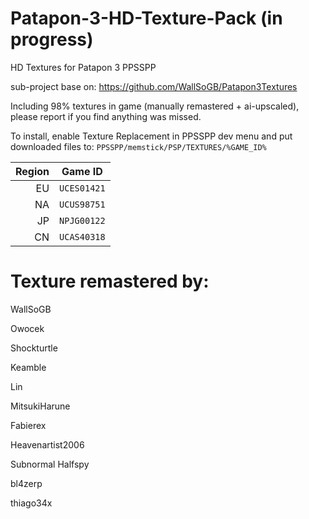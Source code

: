 # Patapon-3-HD-Texture-Pack (in progress)
HD Textures for Patapon 3 PPSSPP

sub-project base on: https://github.com/WallSoGB/Patapon3Textures

Including 98% textures in game (manually remastered + ai-upscaled), please report if you find anything was missed.

To install, enable Texture Replacement in PPSSPP dev menu and put downloaded files to:
`PPSSPP/memstick/PSP/TEXTURES/%GAME_ID%`

|  Region | Game ID     |
| ------: | ----------- |
|      EU | `UCES01421` |
|      NA | `UCUS98751` |
|      JP | `NPJG00122` |
|      CN | `UCAS40318` |

# Texture remastered by:

WallSoGB

Owocek

Shockturtle

Keamble

Lin

MitsukiHarune

Fabierex

Heavenartist2006

Subnormal Halfspy

bl4zerp

thiago34x
